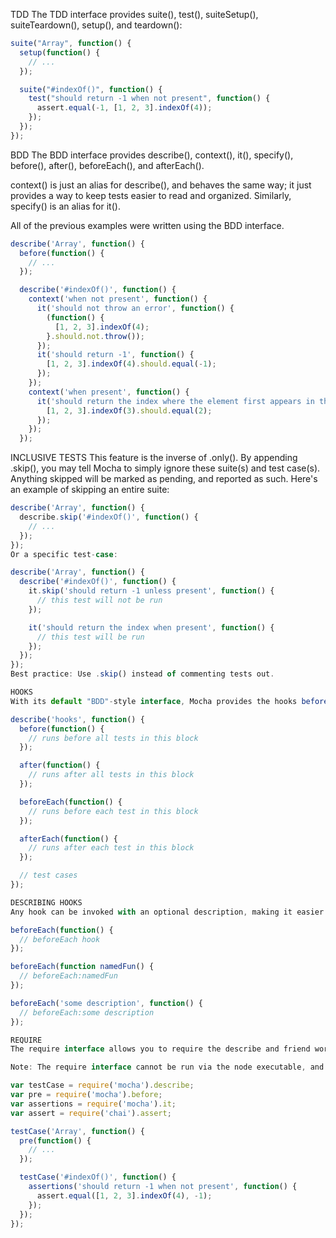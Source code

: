 TDD
The TDD interface provides suite(), test(), suiteSetup(), suiteTeardown(), setup(), and teardown():

```js
suite("Array", function() {
  setup(function() {
    // ...
  });

  suite("#indexOf()", function() {
    test("should return -1 when not present", function() {
      assert.equal(-1, [1, 2, 3].indexOf(4));
    });
  });
});
```

BDD
The BDD interface provides describe(), context(), it(), specify(), before(), after(), beforeEach(), and afterEach().

context() is just an alias for describe(), and behaves the same way; it just provides a way to keep tests easier to read and organized. Similarly, specify() is an alias for it().

All of the previous examples were written using the BDD interface.

```js
describe('Array', function() {
  before(function() {
    // ...
  });

  describe('#indexOf()', function() {
    context('when not present', function() {
      it('should not throw an error', function() {
        (function() {
          [1, 2, 3].indexOf(4);
        }.should.not.throw());
      });
      it('should return -1', function() {
        [1, 2, 3].indexOf(4).should.equal(-1);
      });
    });
    context('when present', function() {
      it('should return the index where the element first appears in the array', function() {
        [1, 2, 3].indexOf(3).should.equal(2);
      });
    });
  });
```

INCLUSIVE TESTS
This feature is the inverse of .only(). By appending .skip(), you may tell Mocha to simply ignore these suite(s) and test case(s). Anything skipped will be marked as pending, and reported as such. Here's an example of skipping an entire suite:

```js
describe('Array', function() {
  describe.skip('#indexOf()', function() {
    // ...
  });
});
Or a specific test-case:

describe('Array', function() {
  describe('#indexOf()', function() {
    it.skip('should return -1 unless present', function() {
      // this test will not be run
    });

    it('should return the index when present', function() {
      // this test will be run
    });
  });
});
Best practice: Use .skip() instead of commenting tests out.
```

```js
HOOKS
With its default "BDD"-style interface, Mocha provides the hooks before(), after(), beforeEach(), and afterEach(). These should be used to set up preconditions and clean up after your tests.

describe('hooks', function() {
  before(function() {
    // runs before all tests in this block
  });

  after(function() {
    // runs after all tests in this block
  });

  beforeEach(function() {
    // runs before each test in this block
  });

  afterEach(function() {
    // runs after each test in this block
  });

  // test cases
});
```

```js
DESCRIBING HOOKS
Any hook can be invoked with an optional description, making it easier to pinpoint errors in your tests. If a hook is given a named function, that name will be used if no description is supplied.

beforeEach(function() {
  // beforeEach hook
});

beforeEach(function namedFun() {
  // beforeEach:namedFun
});

beforeEach('some description', function() {
  // beforeEach:some description
});
```

```js
REQUIRE
The require interface allows you to require the describe and friend words directly using require and call them whatever you want. This interface is also useful if you want to avoid global variables in your tests.

Note: The require interface cannot be run via the node executable, and must be run via mocha.

var testCase = require('mocha').describe;
var pre = require('mocha').before;
var assertions = require('mocha').it;
var assert = require('chai').assert;

testCase('Array', function() {
  pre(function() {
    // ...
  });

  testCase('#indexOf()', function() {
    assertions('should return -1 when not present', function() {
      assert.equal([1, 2, 3].indexOf(4), -1);
    });
  });
});
```
